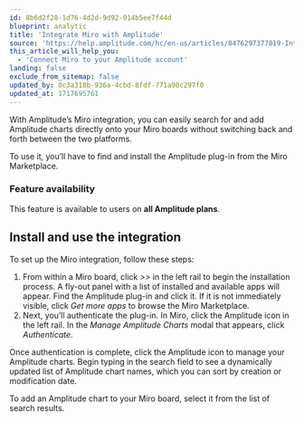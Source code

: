 ```yaml
---
id: 8b6d2f28-1d76-4d2d-9d92-014b5ee7f44d
blueprint: analytic
title: 'Integrate Miro with Amplitude'
source: 'https://help.amplitude.com/hc/en-us/articles/8476297377819-Integrate-Miro-with-Amplitude'
this_article_will_help_you:
  - 'Connect Miro to your Amplitude account'
landing: false
exclude_from_sitemap: false
updated_by: 0c3a318b-936a-4cbd-8fdf-771a90c297f0
updated_at: 1717695761
---
```

With Amplitude’s Miro integration, you can easily search for and add Amplitude charts directly onto your Miro boards without switching back and forth between the two platforms.

To use it, you’ll have to find and install the Amplitude plug-in from the Miro Marketplace.

### Feature availability

This feature is available to users on **all Amplitude plans**.

## Install and use the integration

To set up the Miro integration, follow these steps:

1. From within a Miro board, click *>>* in the left rail to begin the installation process. A fly-out panel with a list of installed and available apps will appear. Find the Amplitude plug-in and click it. If it is not immediately visible, click *Get more apps* to browse the Miro Marketplace.
2. Next, you’ll authenticate the plug-in. In Miro, click the Amplitude icon in the left rail. In the *Manage Amplitude Charts* modal that appears, click *Authenticate*.

Once authentication is complete, click the Amplitude icon to manage your Amplitude charts. Begin typing in the search field to see a dynamically updated list of Amplitude chart names, which you can sort by creation or modification date.

To add an Amplitude chart to your Miro board, select it from the list of search results.